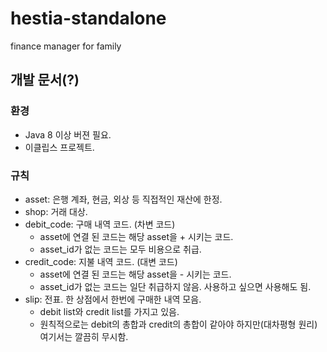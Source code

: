 # hestia-standalone
finance manager for family

## 개발 문서(?)
### 환경
* Java 8 이상 버젼 필요.
* 이클립스 프로젝트.

### 규칙
* asset: 은행 계좌, 현금, 외상 등 직접적인 재산에 한정.
* shop: 거래 대상.
* debit_code: 구매 내역 코드. (차변 코드)
  * asset에 연결 된 코드는 해당 asset을 + 시키는 코드.
  * asset_id가 없는 코드는 모두 비용으로 취급.
* credit_code: 지불 내역 코드. (대변 코드)
  * asset에 연결 된 코드는 해당 asset을 - 시키는 코드.
  * asset_id가 없는 코드는 일단 취급하지 않음. 사용하고 싶으면 사용해도 됨.
* slip: 전표. 한 상점에서 한번에 구매한 내역 모음. 
  * debit list와 credit list를 가지고 있음.
  * 원칙적으로는 debit의 총합과 credit의 총합이 같아야 하지만(대차평형 원리) 여기서는 깔끔히 무시함.